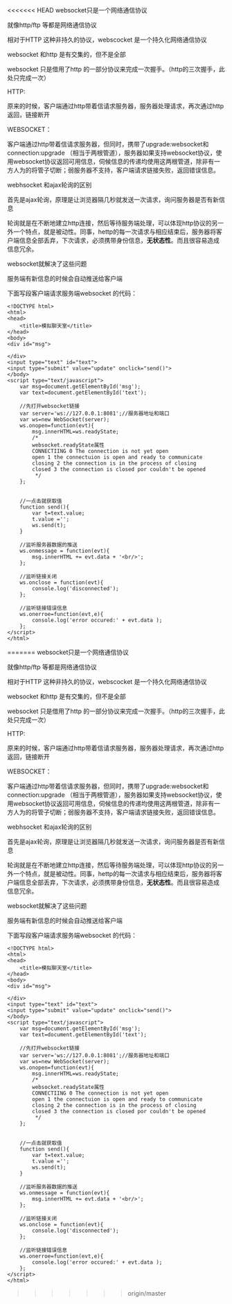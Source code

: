 <<<<<<< HEAD
websocket只是一个网络通信协议

就像http/ftp 等都是网络通信协议

相对于HTTP 这种非持久的协议，webscocket 是一个持久化网络通信协议

websocket 和http 是有交集的，但不是全部

websocket 只是借用了http 的一部分协议来完成一次握手。（http的三次握手，此处只完成一次）

HTTP:

原来的时候，客户端通过http带着信请求服务器，服务器处理请求，再次通过http返回，链接断开

WEBSOCKET：

客户端通过http带着信请求服务器，但同时，携带了upgrade:websocket和connection:upgrade （相当于两根管道），服务器如果支持websocket协议，使用websocket协议返回可用信息，伺候信息的传递均使用这两根管道，除非有一方人为的将管子切断；弱服务器不支持，客户端请求链接失败，返回错误信息。

webhsocket 和ajax轮询的区别

首先是ajax轮询，原理是让浏览器隔几秒就发送一次请求，询问服务器是否有新信息

轮询就是在不断地建立http连接，然后等待服务端处理，可以体现http协议的另一外一个特点，就是被动性。同事，hettp的每一次请求与相应结束后，服务器将客户端信息全部丢弃，下次请求，必须携带身份信息，**无状态性**。而且很容易造成 信息冗余。

websocket就解决了这些问题

服务端有新信息的时候会自动推送给客户端

下面写段客户端请求服务端websocket 的代码：

    <!DOCTYPE html>
    <html>
    <head>
    	<title>模拟聊天室</title>
    </head>
    <body>
    <div id="msg">
    	
    </div>
    <input type="text" id="text">
    <input type="submit" value="update" onclick="send()">
    </body>
    <script type="text/javascript">
    	var msg=document.getElementById('msg');
    	var text=document.getElementById('text');
    
    	//先打开websocket链接
    	var server='ws://127.0.0.1:8081';//服务器地址和端口
    	var ws=new WebSocket(server);
    	ws.onopen=function(evt){
    		msg.innerHTML=ws.readyState;
    		/*
    		websocket.readyState属性
    		CONNECTIING 0 The connection is not yet open
    		open 1 the connectuion is open and ready to communicate
    		closing 2 the connection is in the process of closing
    		closed 3 the connection is closed por couldn't be opened
    		 */
    	};
    
    
    	//一点击就获取值
    	function send(){
    		var t=text.value;
    		t.value ='';
    		ws.send(t);
    	}
    
    	//监听服务器数据的推送
    	ws.onmessage = function(evt){
    		msg.innerHTML += evt.data + '<br/>';
    	};
    
    	//监听链接关闭
    	ws.onclose = function(evt){
    		console.log('disconnected');
    	};
    
    	//监听链接错误信息
    	ws.onerroe=function(evt,e){
    		console.log('error occured:' + evt.data );
    	};
    </script>
    </html>

=======
websocket只是一个网络通信协议

就像http/ftp 等都是网络通信协议

相对于HTTP 这种非持久的协议，webscocket 是一个持久化网络通信协议

websocket 和http 是有交集的，但不是全部

websocket 只是借用了http 的一部分协议来完成一次握手。（http的三次握手，此处只完成一次）

HTTP:

原来的时候，客户端通过http带着信请求服务器，服务器处理请求，再次通过http返回，链接断开

WEBSOCKET：

客户端通过http带着信请求服务器，但同时，携带了upgrade:websocket和connection:upgrade （相当于两根管道），服务器如果支持websocket协议，使用websocket协议返回可用信息，伺候信息的传递均使用这两根管道，除非有一方人为的将管子切断；弱服务器不支持，客户端请求链接失败，返回错误信息。

webhsocket 和ajax轮询的区别

首先是ajax轮询，原理是让浏览器隔几秒就发送一次请求，询问服务器是否有新信息

轮询就是在不断地建立http连接，然后等待服务端处理，可以体现http协议的另一外一个特点，就是被动性。同事，hettp的每一次请求与相应结束后，服务器将客户端信息全部丢弃，下次请求，必须携带身份信息，**无状态性**。而且很容易造成 信息冗余。

websocket就解决了这些问题

服务端有新信息的时候会自动推送给客户端

下面写段客户端请求服务端websocket 的代码：

    <!DOCTYPE html>
    <html>
    <head>
    	<title>模拟聊天室</title>
    </head>
    <body>
    <div id="msg">
    	
    </div>
    <input type="text" id="text">
    <input type="submit" value="update" onclick="send()">
    </body>
    <script type="text/javascript">
    	var msg=document.getElementById('msg');
    	var text=document.getElementById('text');
    
    	//先打开websocket链接
    	var server='ws://127.0.0.1:8081';//服务器地址和端口
    	var ws=new WebSocket(server);
    	ws.onopen=function(evt){
    		msg.innerHTML=ws.readyState;
    		/*
    		websocket.readyState属性
    		CONNECTIING 0 The connection is not yet open
    		open 1 the connectuion is open and ready to communicate
    		closing 2 the connection is in the process of closing
    		closed 3 the connection is closed por couldn't be opened
    		 */
    	};
    
    
    	//一点击就获取值
    	function send(){
    		var t=text.value;
    		t.value ='';
    		ws.send(t);
    	}
    
    	//监听服务器数据的推送
    	ws.onmessage = function(evt){
    		msg.innerHTML += evt.data + '<br/>';
    	};
    
    	//监听链接关闭
    	ws.onclose = function(evt){
    		console.log('disconnected');
    	};
    
    	//监听链接错误信息
    	ws.onerroe=function(evt,e){
    		console.log('error occured:' + evt.data );
    	};
    </script>
    </html>

>>>>>>> origin/master
